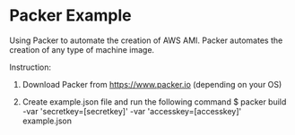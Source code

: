 # Packer Example

Using Packer to automate the creation of AWS AMI. Packer automates the creation of any type of machine image. 

Instruction:
1. Download Packer from https://www.packer.io (depending on your OS)

2. Create example.json file and run the following command
     $ packer build -var 'secretkey=[secretkey]' -var 'accesskey=[accesskey]' example.json
